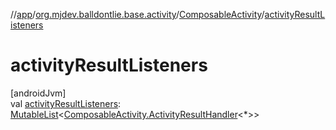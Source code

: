 //[app](../../../index.md)/[org.mjdev.balldontlie.base.activity](../index.md)/[ComposableActivity](index.md)/[activityResultListeners](activity-result-listeners.md)

# activityResultListeners

[androidJvm]\
val [activityResultListeners](activity-result-listeners.md): [MutableList](https://kotlinlang.org/api/latest/jvm/stdlib/kotlin.collections/-mutable-list/index.html)&lt;[ComposableActivity.ActivityResultHandler](-activity-result-handler/index.md)&lt;*&gt;&gt;
